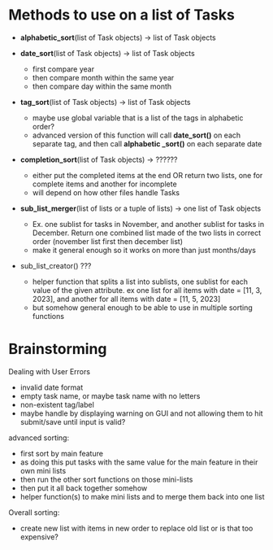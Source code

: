 # Methods to use on a list of Tasks

- **alphabetic_sort**(list of Task objects) -> list of Task objects

- **date_sort**(list of Task objects) -> list of Task objects
  
  - first compare year
  - then compare month within the same year
  - then compare day within the same month

- **tag_sort**(list of Task objects) -> list of Task objects
  
  - maybe use global variable that is a list of the tags in alphabetic order?
  - advanced version of this function will call **date_sort()** on each separate tag, and then call **alphabetic _sort()** on each separate date

- **completion_sort**(list of Task objects) -> ??????
  
  - either put the completed items at the end OR return two lists, one for complete items and another for incomplete
  - will depend on how other files handle Tasks

- **sub_list_merger**(list of lists or a tuple of lists) -> one list of Task objects
  
  - Ex. one sublist for tasks in November, and another sublist for tasks in December. Return one combined list made of the two lists in correct order (november list first then december list)
  - make it general enough so it works on more than just months/days

- sub_list_creator() ???
  
  - helper function that splits a list into sublists, one sublist for each value of the given attribute. ex one list for all items with date = [11, 3, 2023], and another for all items with date = [11, 5, 2023]
  - but somehow general enough to be able to use in multiple sorting functions

# Brainstorming

Dealing with User Errors

* invalid date format
* empty task name, or maybe task name with no letters
* non-existent tag/label
* maybe handle by displaying warning on GUI and not allowing them to hit submit/save until input is valid?

advanced sorting:

* first sort by main feature
* as doing this put tasks with the same value for the main feature in their own mini lists
* then run the other sort functions on those mini-lists
* then put it all back together somehow
* helper function(s) to make mini lists and to merge them back into one list

Overall sorting:

* create new list with items in new order to replace old list or is that too expensive?
